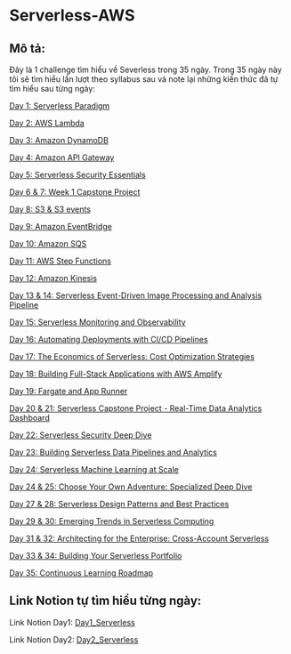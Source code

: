 # Serverless-AWS

## Mô tả:
Đây là 1 challenge tìm hiểu về Severless trong 35 ngày. Trong 35 ngày này tôi sẽ tìm hiểu lần lượt theo syllabus sau và note lại những kiến thức đã tự tìm hiểu sau từng ngày:

[Day 1: Serverless Paradigm](https://www.notion.so/Day-1-Serverless-Paradigm-3ef11186cf61494b9a81661019e88169?pvs=21)

[Day 2: AWS Lambda](https://www.notion.so/Day-2-AWS-Lambda-e4de4ed32a244c8890e39cc00979da01?pvs=21)

[Day 3: Amazon DynamoDB](https://www.notion.so/Day-3-Amazon-DynamoDB-5708cac5b452454c9a08873a472fcc3f?pvs=21)

[Day 4: Amazon API Gateway](https://www.notion.so/Day-4-Amazon-API-Gateway-36b6d0b4012d43f497b07dc96c2a680e?pvs=21)

[Day 5: Serverless Security Essentials](https://www.notion.so/Day-5-Serverless-Security-Essentials-ee9ee8648bd949a9b7182ce5968bcc17?pvs=21)

[Day 6 & 7: Week 1 Capstone Project](https://www.notion.so/Day-6-7-Week-1-Capstone-Project-36d0ee7a6eb74552b8a1fa3a1d4534e1?pvs=21)

[Day 8: S3 & S3 events](https://www.notion.so/Day-8-S3-S3-events-bc9f30ecdee54902add5d8d13da2d4f2?pvs=21)

[Day 9: Amazon EventBridge](https://www.notion.so/Day-9-Amazon-EventBridge-a7ac7f541a0842018e622e700f9fe583?pvs=21)

[Day 10: Amazon SQS](https://www.notion.so/Day-10-Amazon-SQS-7fb2136006a144c2a33543820190d16a?pvs=21)

[Day 11: AWS Step Functions](https://www.notion.so/Day-11-AWS-Step-Functions-48f16875eb5447b3a5becb296353f5e6?pvs=21)

[Day 12: Amazon Kinesis](https://www.notion.so/Day-12-Amazon-Kinesis-bc30c69a68e74edbb96d41e44e14b55f?pvs=21)

[Day 13 & 14: Serverless Event-Driven Image Processing and Analysis Pipeline](https://www.notion.so/Day-13-14-Serverless-Event-Driven-Image-Processing-and-Analysis-Pipeline-1ea26df840124c73a5299fc28301f8bf?pvs=21)

[Day 15: Serverless Monitoring and Observability](https://www.notion.so/Day-15-Serverless-Monitoring-and-Observability-72b9926267f44df7969a681d46246fd7?pvs=21)

[Day 16: Automating Deployments with CI/CD Pipelines](https://www.notion.so/Day-16-Automating-Deployments-with-CI-CD-Pipelines-e37b2a1a449a406db10f40181115f3df?pvs=21)

[Day 17: The Economics of Serverless: Cost Optimization Strategies](https://www.notion.so/Day-17-The-Economics-of-Serverless-Cost-Optimization-Strategies-1894ec28e3e942d8afc5b60a85387c75?pvs=21)

[Day 18: Building Full-Stack Applications with AWS Amplify](https://www.notion.so/Day-18-Building-Full-Stack-Applications-with-AWS-Amplify-b12c155b12564e10a26ea05765bce10b?pvs=21)

[Day 19:  Fargate and App Runner](https://www.notion.so/Day-19-Fargate-and-App-Runner-38e8e1059ad348ed99e6e3bada21fd5b?pvs=21)

[Day 20 & 21: Serverless Capstone Project - Real-Time Data Analytics Dashboard](https://www.notion.so/Day-20-21-Serverless-Capstone-Project-Real-Time-Data-Analytics-Dashboard-abf6034892f34bd29fe606b1857c156b?pvs=21)

[Day 22: Serverless Security Deep Dive](https://www.notion.so/Day-22-Serverless-Security-Deep-Dive-bfe2294ada704f44aa196aaeddcb8fc0?pvs=21)

[Day 23: Building Serverless Data Pipelines and Analytics](https://www.notion.so/Day-23-Building-Serverless-Data-Pipelines-and-Analytics-7874a5a062a64833ba7e284057d38345?pvs=21)

[Day 24: Serverless Machine Learning at Scale](https://www.notion.so/Day-24-Serverless-Machine-Learning-at-Scale-27918840aac540118ed0489f801cf880?pvs=21)

[Day 24 & 25: Choose Your Own Adventure: Specialized Deep Dive](https://www.notion.so/Day-24-25-Choose-Your-Own-Adventure-Specialized-Deep-Dive-f796fbbce4fe47bca0533183a97f1ebb?pvs=21)

[Day 27 & 28: Serverless Design Patterns and Best Practices](https://www.notion.so/Day-27-28-Serverless-Design-Patterns-and-Best-Practices-a02e4120c7ad4f7681f780dfd9811e26?pvs=21)

[Day 29 & 30: Emerging Trends in Serverless Computing](https://www.notion.so/Day-29-30-Emerging-Trends-in-Serverless-Computing-296b14d06ee540a4bf666660f464d334?pvs=21)

[Day 31 & 32: Architecting for the Enterprise: Cross-Account Serverless](https://www.notion.so/Day-31-32-Architecting-for-the-Enterprise-Cross-Account-Serverless-e2fb290423f3431ebe38741a5cf93201?pvs=21)

[Day 33 & 34: Building Your Serverless Portfolio](https://www.notion.so/Day-33-34-Building-Your-Serverless-Portfolio-b536f6eed138458dadca2c65596194d3?pvs=21)

[Day 35: Continuous Learning Roadmap](https://www.notion.so/Day-35-Continuous-Learning-Roadmap-18518117e16f44b5b7e48fe34490c669?pvs=21)

## Link Notion tự tìm hiểu từng ngày:
Link Notion Day1: [Day1_Serverless](https://www.notion.so/Day1_Serverless-aef3cdb10c2e43658f6c80b21eb0c8da)

Link Notion Day2: [Day2_Serverless](https://www.notion.so/Day2_Serverless-fb8a36a7e3f44ea4a3ec635ca4887f1f?pvs=4)
